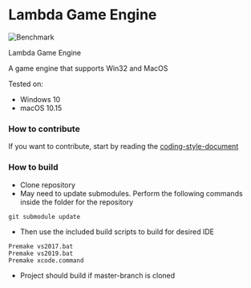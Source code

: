 # Lambda Game Engine
![Benchmark](https://github.com/IbexOmega/CrazyCanvas/workflows/Benchmark/badge.svg?branch=master)

Lambda Game Engine

A game engine that supports Win32 and MacOS

Tested on:
* Windows 10
* macOS 10.15

### How to contribute
If you want to contribute, start by reading the [coding-style-document](CodeStandard.MD)

### How to build

* Clone repository
* May need to update submodules. Perform the following commands inside the folder for the repository
```
git submodule update
```
* Then use the included build scripts to build for desired IDE
```
Premake vs2017.bat
Premake vs2019.bat
Premake xcode.command
```
* Project should build if master-branch is cloned
